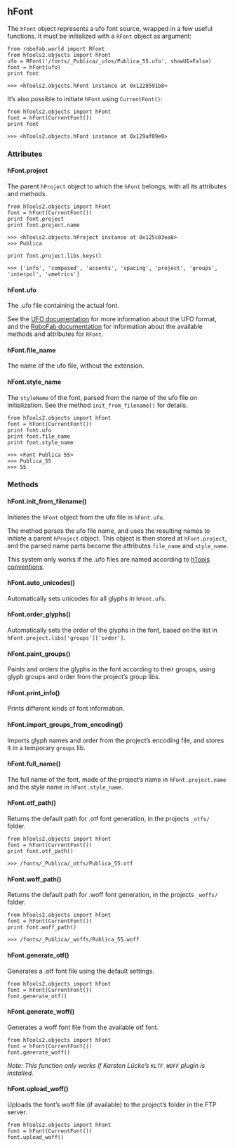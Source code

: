 ## hFont

The `hFont` object represents a ufo font source, wrapped in a few useful functions. It must be initialized with a `RFont` object as argument:

    from robofab.world import RFont
    from hTools2.objects import hFont
    ufo = RFont('/fonts/_Publica/_ufos/Publica_55.ufo', showUI=False)
    font = hFont(ufo)
    print font

    >>> <hTools2.objects.hFont instance at 0x1228591b8>

It’s also possible to initiate `hFont` using `CurrentFont()`:

    from hTools2.objects import hFont
    font = hFont(CurrentFont())
    print font

    >>> <hTools2.objects.hFont instance at 0x129af09e0>

### Attributes

#### hFont.project

The parent `hProject` object to which the `hFont` belongs, with all its attributes and methods.

    from hTools2.objects import hFont
    font = hFont(CurrentFont())
    print font.project
    print font.project.name

    >>> <hTools2.objects.hProject instance at 0x125c03ea8>
    >>> Publica

    print font.project.libs.keys()

    >>> ['info', 'composed', 'accents', 'spacing', 'project', 'groups', 'interpol', 'vmetrics']

#### hFont.ufo

The .ufo file containing the actual font.

See the [UFO documentation](http://unifiedfontobject.org/) for more information about the UFO format, and the [RoboFab documentation](http://robofab.com/objects/font.html) for information about the available methods and attributes for `RFont`.

#### hFont.file_name

The name of the ufo file, without the extension.

#### hFont.style_name

The `styleName` of the font, parsed from the name of the ufo file on initialization. See the method `init_from_filename()` for details.

    from hTools2.objects import hFont
    font = hFont(CurrentFont())
    print font.ufo
    print font.file_name
    print font.style_name

    >>> <Font Publica 55>
    >>> Publica_55
    >>> 55


### Methods

#### hFont.init_from_filename()

Initiates the `hFont` object from the ufo file in `hFont.ufo`.

The method parses the ufo file name, and uses the resulting names to initiate a parent `hProject` object. This object is then stored at `hFont.project`, and the parsed name parts become the attributes `file_name` and `style_name`.

This system only works if the .ufo files are named according to [hTools conventions](http://hipertipo.com/content/htools2/about/conventions/).

#### hFont.auto_unicodes()

Automatically sets unicodes for all glyphs in `hFont.ufo`.

#### hFont.order_glyphs()

Automatically sets the order of the glyphs in the font, based on the list in `hFont.project.libs['groups']['order']`.

#### hFont.paint_groups()

Paints and orders the glyphs in the font according to their groups, using glyph groups and order from the project’s group libs.

#### hFont.print_info()

Prints different kinds of font information.

#### hFont.import_groups_from_encoding()

Imports glyph names and order from the project’s encoding file, and stores it in a temporary `groups` lib.

#### hFont.full_name()

The full name of the font, made of the project’s name in `hFont.project.name` and the style name in `hFont.style_name`.

#### hFont.otf_path()

Returns the default path for .otf font generation, in the projects `_otfs/` folder.

    from hTools2.objects import hFont
    font = hFont(CurrentFont())
    print font.otf_path()

    >>> /fonts/_Publica/_otfs/Publica_55.otf

#### hFont.woff_path()

Returns the default path for .woff font generation, in the projects `_woffs/` folder.

    from hTools2.objects import hFont
    font = hFont(CurrentFont())
    print font.woff_path()

    >>> /fonts/_Publica/_woffs/Publica_55.woff

#### hFont.generate_otf()

Generates a .otf font file using the default settings.

    from hTools2.objects import hFont
    font = hFont(CurrentFont())
    font.generate_otf()

#### hFont.generate_woff()

Generates a woff font file from the available otf font.

    from hTools2.objects import hFont
    font = hFont(CurrentFont())
    font.generate_woff()

*Note: This function only works if Karsten Lücke’s `KLTF_WOFF` plugin is installed.*

#### hFont.upload_woff()

Uploads the font’s woff file (if available) to the project’s folder in the FTP server.

    from hTools2.objects import hFont
    font = hFont(CurrentFont())
    font.upload_woff()
